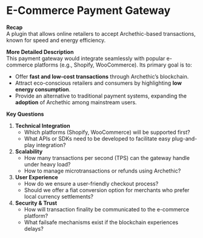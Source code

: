 # E-Commerce Payment Gateway
**Recap**  
A plugin that allows online retailers to accept Archethic-based transactions, known for speed and energy efficiency.

**More Detailed Description**  
This payment gateway would integrate seamlessly with popular e-commerce platforms (e.g., Shopify, WooCommerce). Its primary goal is to:
- Offer **fast and low-cost transactions** through Archethic’s blockchain.
- Attract eco-conscious retailers and consumers by highlighting **low energy consumption**.
- Provide an alternative to traditional payment systems, expanding the **adoption** of Archethic among mainstream users.

**Key Questions**  
1. **Technical Integration**  
   - Which platforms (Shopify, WooCommerce) will be supported first?  
   - What APIs or SDKs need to be developed to facilitate easy plug-and-play integration?  
2. **Scalability**  
   - How many transactions per second (TPS) can the gateway handle under heavy load?  
   - How to manage microtransactions or refunds using Archethic?  
3. **User Experience**  
   - How do we ensure a user-friendly checkout process?  
   - Should we offer a fiat conversion option for merchants who prefer local currency settlements?  
4. **Security & Trust**  
   - How will transaction finality be communicated to the e-commerce platform?  
   - What failsafe mechanisms exist if the blockchain experiences delays?